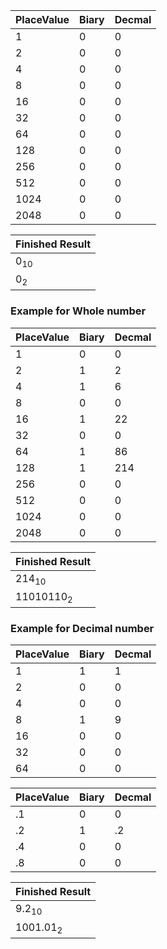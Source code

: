 PlaceValue|Biary|Decmal|
-------|-------|-------|
1|0|0|
2|0|0|
4|0|0|
8|0|0|
16|0|0|
32|0|0|
64|0|0|
128|0|0|
256|0|0|
512|0|0|
1024|0|0|
2048|0|0|

Finished Result|
-------|
0<sub>10|
0<sub>2|

### Example for Whole number

PlaceValue|Biary|Decmal|
-------|-------|-------|
1|0|0|
2|1|2|
4|1|6|
8|0|0|
16|1|22|
32|0|0|
64|1|86|
128|1|214|
256|0|0|
512|0|0|
1024|0|0|
2048|0|0|


Finished Result|
-------|
214<sub>10|
11010110<sub>2|

### Example for Decimal number

PlaceValue|Biary|Decmal|
-------|-------|-------|
1|1|1|
2|0|0|
4|0|0|
8|1|9|
16|0|0|
32|0|0|
64|0|0|

PlaceValue|Biary|Decmal|
-------|-------|-------|
.1|0|0|
.2|1|.2|
.4|0|0|
.8|0|0|

Finished Result|
-------|
9.2<sub>10|
1001.01<sub>2|
